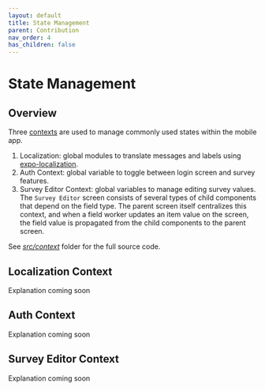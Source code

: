 ```yaml
---
layout: default
title: State Management
parent: Contribution
nav_order: 4
has_children: false
---
```

# State Management

## Overview
Three [contexts](https://reactjs.org/docs/context.html) are used to manage commonly used states within the mobile app.

1. Localization: global modules to translate messages and labels using [expo-localization](https://docs.expo.dev/versions/latest/sdk/localization/).
2. Auth Context: global variable to toggle between login screen and survey features.
3. Survey Editor Context: global variables to manage editing survey values. The `Survey Editor` screen consists of several types of child components that depend on the field type. The parent screen itself centralizes this context, and when a field worker updates an item value on the screen, the field value is propagated from the child components to the parent screen.

See *[src/context](https://github.com/SFDO-Community-Sprints/GrassrootsMobileSurveyApp/tree/main/src/context)* folder for the full source code.

## Localization Context 
Explanation coming soon

## Auth Context
Explanation coming soon

## Survey Editor Context
Explanation coming soon